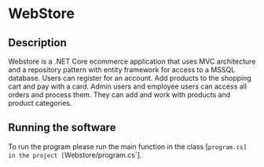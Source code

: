 # WebStore

## Description

Webstore is a .NET Core ecommerce application that uses MVC architecture and a repository pattern with entity framework for access to a MSSQL database. Users can register for an account. Add products to the shopping cart and pay with a card. Admin users and employee users can access all orders and process them. They can add and work with products and product categories.



## Running the software
To run the program please run the main function in the class [`program.cs] in the project [`Webstore/program.cs`].
